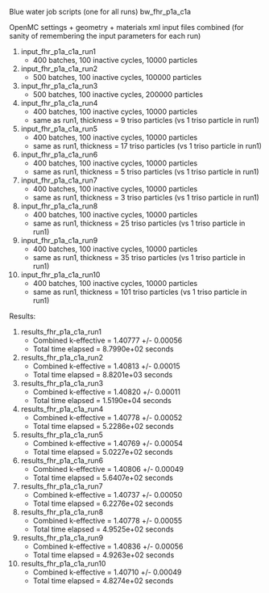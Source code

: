 Blue water job scripts (one for all runs)
bw_fhr_p1a_c1a

OpenMC settings + geometry + materials xml input files combined
(for sanity of remembering the input parameters for each run)
1) input_fhr_p1a_c1a_run1
    - 400 batches, 100 inactive cycles, 10000 particles
2) input_fhr_p1a_c1a_run2
    - 500 batches, 100 inactive cycles, 100000 particles
3) input_fhr_p1a_c1a_run3
    - 500 batches, 100 inactive cycles, 200000 particles  
4) input_fhr_p1a_c1a_run4
    - 400 batches, 100 inactive cycles, 10000 particles 
    - same as run1, thickness = 9 triso particles (vs 1 triso particle in run1)
5) input_fhr_p1a_c1a_run5
    - 400 batches, 100 inactive cycles, 10000 particles 
    - same as run1, thickness = 17 triso particles (vs 1 triso particle in run1)    
6) input_fhr_p1a_c1a_run6
    - 400 batches, 100 inactive cycles, 10000 particles 
    - same as run1, thickness = 5 triso particles (vs 1 triso particle in run1)    
7) input_fhr_p1a_c1a_run7
    - 400 batches, 100 inactive cycles, 10000 particles 
    - same as run1, thickness = 3 triso particles (vs 1 triso particle in run1)    
8) input_fhr_p1a_c1a_run8
    - 400 batches, 100 inactive cycles, 10000 particles 
    - same as run1, thickness = 25 triso particles (vs 1 triso particle in run1)    
9) input_fhr_p1a_c1a_run9
    - 400 batches, 100 inactive cycles, 10000 particles 
    - same as run1, thickness = 35 triso particles (vs 1 triso particle in run1)   
9) input_fhr_p1a_c1a_run10
    - 400 batches, 100 inactive cycles, 10000 particles 
    - same as run1, thickness = 101 triso particles (vs 1 triso particle in run1)   

Results: 
1) results_fhr_p1a_c1a_run1
    - Combined k-effective        = 1.40777 +/- 0.00056
    - Total time elapsed                = 8.7990e+02 seconds
2) results_fhr_p1a_c1a_run2
    - Combined k-effective        = 1.40813 +/- 0.00015
    - Total time elapsed                = 8.8201e+03 seconds
3) results_fhr_p1a_c1a_run3
    - Combined k-effective        = 1.40820 +/- 0.00011
    - Total time elapsed                = 1.5190e+04 seconds
4) results_fhr_p1a_c1a_run4
    - Combined k-effective        = 1.40778 +/- 0.00052
    - Total time elapsed                = 5.2286e+02 seconds
5) results_fhr_p1a_c1a_run5
    - Combined k-effective        = 1.40769 +/- 0.00054
    - Total time elapsed                = 5.0227e+02 seconds
6) results_fhr_p1a_c1a_run6
    -  Combined k-effective        = 1.40806 +/- 0.00049
    -  Total time elapsed                = 5.6407e+02 seconds
7) results_fhr_p1a_c1a_run7
    -  Combined k-effective        = 1.40737 +/- 0.00050
    -  Total time elapsed                = 6.2276e+02 seconds
8) results_fhr_p1a_c1a_run8
    -  Combined k-effective        = 1.40778 +/- 0.00055
    -  Total time elapsed                = 4.9525e+02 seconds
9) results_fhr_p1a_c1a_run9
    -  Combined k-effective        = 1.40836 +/- 0.00056
    -  Total time elapsed                = 4.9263e+02 seconds
10) results_fhr_p1a_c1a_run10
    -  Combined k-effective        = 1.40710 +/- 0.00049
    -  Total time elapsed                = 4.8274e+02 seconds